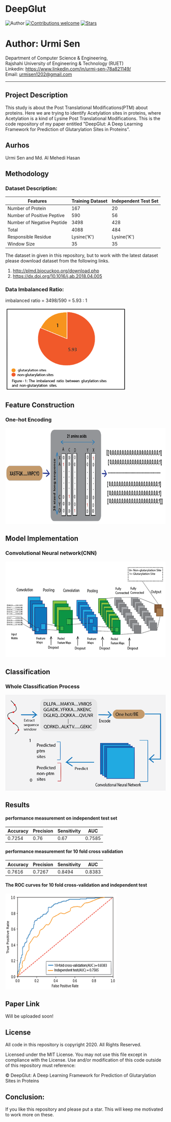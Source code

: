 # DeepGlut
![Author](https://img.shields.io/badge/author-urmisen-orange)
[![Contributions welcome](https://img.shields.io/badge/contributions-welcome-brightgreen.svg?style=flat)](https://github.com/urmisen/Thesis)
[![Stars](https://img.shields.io/github/stars/urmisen/Thesis.svg?style=social)](https://github.com/urmisen/Thesis/stargazers)

# Author: Urmi Sen

Department of Computer Science & Engineering, </br>
Rajshahi University of Engineering & Technology (RUET) </br>
Linkedin: https://www.linkedin.com/in/urmi-sen-78a821149/ </br>
Email: urmisen1202@gmail.com <br>

<hr>

## Project Description
This study is about the Post Translational Modifications(PTM) about proteins. Here we are  trying to identify Acetylation sites in proteins, where Acetylation is a kind of Lysine Post Translational Modifications. This is the code repository of my paper entitled "DeepGlut: A Deep Learning Framework for Prediction of Glutarylation Sites in Proteins".

## Aurhos
Urmi Sen and Md. Al Mehedi Hasan

## Methodology
### Dataset Description:

|       __Features__         |     __Training Dataset__     |      __Independent Test Set__      |
|----------------------------|------------------------------|------------------------------------|
| Number of Protein          |             167              |                 20                 | 
| Number of Positive Peptive |             590              |                 56                 |
| Number of Negative Peptide |             3498             |                 428                |
|          Total             |             4088             |                 484                |
|    Responsible Residue     |           Lysine('K')        |              Lysine('K')           |
|      Window Size           |             35               |                 35                 |

The dataset in given in this repository, but to work with the latest dataset please download dataset from the following links. <br>
1. http://plmd.biocuckoo.org/download.php
2. https://dx.doi.org/10.1016/j.ab.2018.04.005

### Data Imbalanced Ratio:

imbalanced ratio = 3498/590
                 = 5.93 : 1

<img src="https://github.com/urmisen/DeepGlut/blob/master/ratio.PNG" alt="alt text" width="380" height="260">

## Feature Construction
### One-hot Encoding
<img src="https://github.com/urmisen/DeepGlut/blob/master/one_hot.PNG" alt="alt text" width="800" height="300">

## Model Implementation
### Convolutional Neural network(CNN)
<img src="https://github.com/urmisen/DeepGlut/blob/master/model.PNG" alt="alt text" width="800" height="300">

## Classification
### Whole Classification Process
<img src="https://github.com/urmisen/DeepGlut/blob/master/classification.PNG" alt="alt text" width="800" height="300">

## Results
####  performance measurement on independent test set

|   __Accuracy__   |   __Precision__   |   __Sensitivity__   |    __AUC__    |
|------------------|-------------------|---------------------|---------------|
| 0.7254           | 0.76              | 0.67                | 0.7585        |

####  performance measurement for 10 fold cross validation

|   __Accuracy__   |   __Precision__   |   __Sensitivity__   |    __AUC__    |
|------------------|-------------------|---------------------|---------------|
| 0.7616           | 0.7267            | 0.8494              | 0.8383        |

####  The ROC curves for 10 fold cross-validation and independent test

<img src="https://github.com/urmisen/DeepGlut/blob/master/AUC.PNG" alt="alt text" width="350" height="300">

## Paper Link
Will  be uploaded soon!

## License

All code in this repository is copyright 2020. All Rights Reserved.

Licensed under the MIT License. You may not use this file except in compliance with the License. Use and/or modification of this code outside of this repository must reference:

© DeepGlut: A Deep Learning Framework for Prediction of Glutarylation Sites in Proteins

## Conclusion:
If you like this repository and please put a star. This will keep me motivated to work more on these. 
